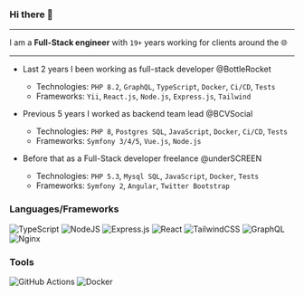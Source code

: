 ### Hi there 👋

---

I am a __Full-Stack engineer__ with `19+` years working for clients around the 🌐

---

- Last 2 years I been working as full-stack developer @BottleRocket
  - Technologies: `PHP 8.2`, `GraphQL`, `TypeScript`, `Docker`, `Ci/CD`, `Tests`
  - Frameworks: `Yii`, `React.js`, `Node.js`, `Express.js`, `Tailwind`
 
- Previous 5 years I worked as backend team lead @BCVSocial  
  - Technologies: `PHP 8`, `Postgres SQL`, `JavaScript`, `Docker`, `Ci/CD`, `Tests`
  - Frameworks: `Symfony 3/4/5`, `Vue.js`, `Node.js`
 
- Before that as a Full-Stack developer freelance @underSCREEN
  - Technologies: `PHP 5.3`, `Mysql SQL`, `JavaScript`, `Docker`, `Tests`
  - Frameworks: `Symfony 2`, `Angular`, `Twitter Bootstrap`

### Languages/Frameworks

![TypeScript](https://img.shields.io/badge/typescript-%23007ACC.svg?style=for-the-badge&logo=typescript&logoColor=white)
![NodeJS](https://img.shields.io/badge/node.js-6DA55F?style=for-the-badge&logo=node.js&logoColor=white)
![Express.js](https://img.shields.io/badge/express.js-%23404d59.svg?style=for-the-badge&logo=express&logoColor=%2361DAFB)
![React](https://img.shields.io/badge/react-%2320232a.svg?style=for-the-badge&logo=react&logoColor=%2361DAFB)
![TailwindCSS](https://img.shields.io/badge/tailwindcss-%2338B2AC.svg?style=for-the-badge&logo=tailwind-css&logoColor=white)
![GraphQL](https://img.shields.io/badge/-GraphQL-E10098?style=for-the-badge&logo=graphql&logoColor=white)
![Nginx](https://img.shields.io/badge/nginx-%23009639.svg?style=for-the-badge&logo=nginx&logoColor=white)

### Tools

![GitHub Actions](https://img.shields.io/badge/github%20actions-%232671E5.svg?style=for-the-badge&logo=githubactions&logoColor=white)
![Docker](https://img.shields.io/badge/docker-%230db7ed.svg?style=for-the-badge&logo=docker&logoColor=white)



<!-- comment -->
